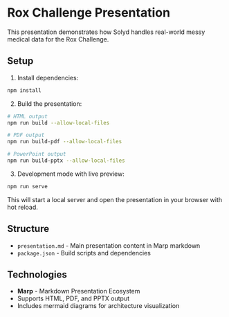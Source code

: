 # Rox Challenge Presentation

This presentation demonstrates how Solyd handles real-world messy medical data for the Rox Challenge.

## Setup

1. Install dependencies:
```bash
npm install
```

2. Build the presentation:
```bash
# HTML output
npm run build --allow-local-files

# PDF output
npm run build-pdf --allow-local-files

# PowerPoint output
npm run build-pptx --allow-local-files
```

3. Development mode with live preview:
```bash
npm run serve
```

This will start a local server and open the presentation in your browser with hot reload.

## Structure

- `presentation.md` - Main presentation content in Marp markdown
- `package.json` - Build scripts and dependencies

## Technologies

- **Marp** - Markdown Presentation Ecosystem
- Supports HTML, PDF, and PPTX output
- Includes mermaid diagrams for architecture visualization